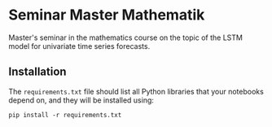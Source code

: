 # Seminar Master Mathematik

Master's seminar in the mathematics course on the topic of the LSTM model for univariate time series forecasts.

## Installation
The ```requirements.txt``` file should list all Python libraries that your notebooks depend on, and they will be installed using:

```
pip install -r requirements.txt
```

